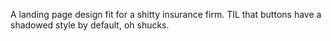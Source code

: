 A landing page design fit for a shitty insurance firm. TIL that buttons have a shadowed style by default, oh shucks.
